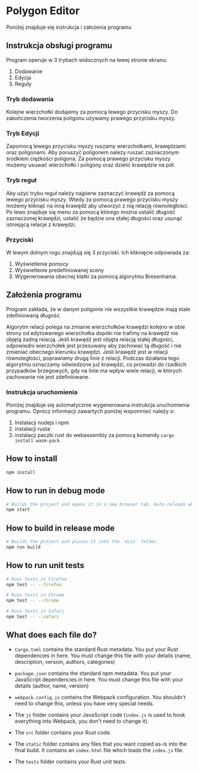 # Polygon Editor
Poniżej znajduje się instrukcja i założenia programu
## Instrukcja obsługi programu
Program operuje w 3 trybach widocznych na lewej stronie ekranu:
1. Dodawanie
2. Edycja
3. Reguły
### Tryb dodawania
Kolejne wierzchołki dodajemy za pomocą lewego przycisku myszy. Do zakończenia tworzenia poligonu używamy prawego przycisku myszy.
### Tryb Edycji
Zapomocą lewego przycisku myszy ruszamy wierzchołkami, krawędziami oraz poligonami. Aby poruszyć poligonem należy ruszać zaznaczonym środkiem ciężkości poligona. Za pomocą prawego przycisku myszy możemy usuwać wierzchołki i poligony oraz dzielić krawędzie na pół.
### Tryb reguł
Aby użyć trybu reguł należy najpierw zaznaczyć krawędź za pomocą lewego przycisku myszy. Wtedy za pomocą prawego przycisku myszy możemy kliknąć na inną krawędź aby utworzyć z nią relację równoległości. Po lewo znajduje się menu za pomocą którego można ustalić długość zaznaczonej krawędzi, ustalić że będzie ona stałej długości oraz usunąć istniejącą relacje z krawędzi.
### Przyciski
W lewym dolnym rogu znajdują się 3 przyciski. Ich kliknięcie odpowiada za:
1. Wyświetlenie pomocy
2. Wyświetlenie predefiniowanej sceny
3. Wygenerowania obecnej klatki za pomocą algorytmu Bresenhama.

## Założenia programu
Program zakłada, że w danym poligonie nie wszystkie krawędzie mają stale zdefiniowaną długość.

Algorytm relacji polega na zmianie wierzchołków krawędzi kolejno w obie strony od edytowanego wierzchołka dopóki nie trafimy na krawędź nie objętą żadną relacją. Jeśli krawędź jest objęta relacją stałej długości, odpowiedni wierzchołek jest przesuwany aby zachować tą długość i nie zmieniać obecnego kierunku krawędzi. Jeśli krawędź jest w relacji równoległości, poprawiamy drugą linie z relacji. Podczas działania tego algorytmu oznaczamy odwiedzone już krawędzi, co prowadzi do rzadkich przypadków brzegowych, gdy na linie ma wpływ wiele relacji, w których zachowanie nie jest zdefiniowane.

### Instrukcja uruchomienia
Poniżej znajduje się automatycznie wygenerowana instrukcja uruchomienia programu. Oprócz informacji zawartych poniżej wspomnieć należy o:
1. Instalacji nodejs i npm
2. instalacji rusta
3. instalacji paczki rust do webassembly za pomocą komendy ```cargo install wasm-pack```
## How to install

```sh
npm install
```

## How to run in debug mode

```sh
# Builds the project and opens it in a new browser tab. Auto-reloads when the project changes.
npm start
```

## How to build in release mode

```sh
# Builds the project and places it into the `dist` folder.
npm run build
```

## How to run unit tests

```sh
# Runs tests in Firefox
npm test -- --firefox

# Runs tests in Chrome
npm test -- --chrome

# Runs tests in Safari
npm test -- --safari
```

## What does each file do?

* `Cargo.toml` contains the standard Rust metadata. You put your Rust dependencies in here. You must change this file with your details (name, description, version, authors, categories)

* `package.json` contains the standard npm metadata. You put your JavaScript dependencies in here. You must change this file with your details (author, name, version)

* `webpack.config.js` contains the Webpack configuration. You shouldn't need to change this, unless you have very special needs.

* The `js` folder contains your JavaScript code (`index.js` is used to hook everything into Webpack, you don't need to change it).

* The `src` folder contains your Rust code.

* The `static` folder contains any files that you want copied as-is into the final build. It contains an `index.html` file which loads the `index.js` file.

* The `tests` folder contains your Rust unit tests.

